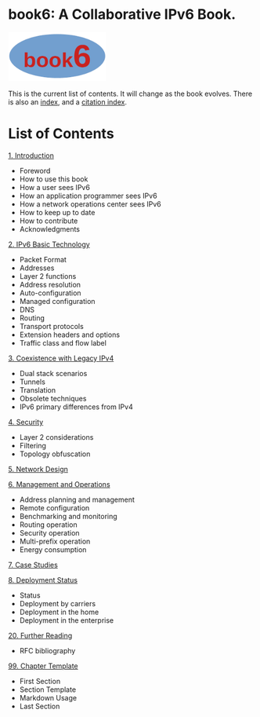 # book6: A Collaborative IPv6 Book.

<img src="./book6logo.png" alt="book6 logo" width="200px" height="auto"/>

This is the current list of contents. It will change as the book
evolves. There is also an
[index](https://github.com/becarpenter/book6/blob/main/Index.md), and a
[citation index](https://github.com/becarpenter/book6/blob/main/Citex.md).

# List of Contents

[1. Introduction](1.%20Introduction%20and%20Foreword/1.%20Introduction%20and%20Foreword.md)

- Foreword
- How to use this book
- How a user sees IPv6
- How an application programmer sees IPv6
- How a network operations center sees IPv6
- How to keep up to date
- How to contribute
- Acknowledgments

[2. IPv6 Basic Technology](2.%20IPv6%20Basic%20Technology/2.%20IPv6%20Basic%20Technology.md)

- Packet Format
- Addresses
- Layer 2 functions
- Address resolution
- Auto-configuration
- Managed configuration
- DNS
- Routing
- Transport protocols
- Extension headers and options
- Traffic class and flow label

[3. Coexistence with Legacy IPv4](3.%20Coexistence%20with%20Legacy%20IPv4/3.%20Coexistence%20with%20Legacy%20IPv4.md)

- Dual stack scenarios
- Tunnels
- Translation
- Obsolete techniques
- IPv6 primary differences from IPv4

[4. Security](4.%20Security/4.%20Security.md)

- Layer 2 considerations
- Filtering
- Topology obfuscation

[5. Network Design](5.%20Network%20Design/5.%20Network%20Design.md)

[6. Management and Operations](6.%20Management%20and%20Operations/6.%20Management%20and%20Operations.md)

- Address planning and management
- Remote configuration
- Benchmarking and monitoring
- Routing operation
- Security operation
- Multi-prefix operation
- Energy consumption

[7. Case Studies](7.%20Case%20Studies/7.%20Case%20Studies.md)

[8. Deployment Status](8.%20Deployment%20Status/8.%20Deployment%20Status.md)

- Status
- Deployment by carriers
- Deployment in the home
- Deployment in the enterprise

[20. Further Reading](20.%20Further%20Reading/20.%20Further%20Reading.md)

- RFC bibliography

[99. Chapter Template](99.%20Chapter%20Template/99.%20Chapter%20Template.md)

- First Section
- Section Template
- Markdown Usage
- Last Section

